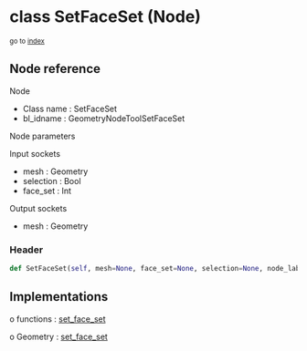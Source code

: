 # class SetFaceSet (Node)

<sub>go to [index](/docs/index.md)</sub>

## Node reference

Node
 - Class name : SetFaceSet
 - bl_idname : GeometryNodeToolSetFaceSet

Node parameters

Input sockets
 - mesh : Geometry
 - selection : Bool
 - face_set : Int

Output sockets
 - mesh : Geometry

### Header

``` python
def SetFaceSet(self, mesh=None, face_set=None, selection=None, node_label=None, node_color=None):
```

## Implementations

o functions : [set_face_set](/docs/GeoNodes_classes/GLOBAL.md#set_face_set)

o Geometry : [set_face_set](/docs/GeoNodes_classes/Geometry.md#set_face_set)


